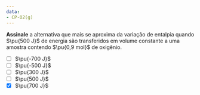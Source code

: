 ```yaml
---
data:
- CP-O2(g)
---
```

**Assinale** a alternativa que mais se aproxima da variação de entalpia quando $\pu{500 J}$ de energia são transferidos em volume constante a uma amostra contendo $\pu{0,9 mol}$ de oxigênio.

- [ ] $\pu{-700 J}$
- [ ] $\pu{-500 J}$
- [ ] $\pu{300 J}$
- [ ] $\pu{500 J}$
- [x] $\pu{700 J}$
